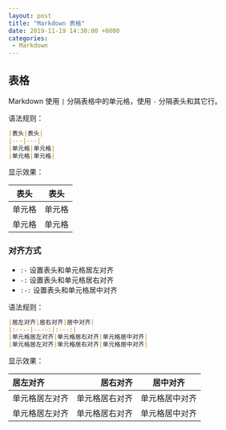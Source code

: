 ```yaml
---
layout: post
title: "Markdown 表格"
date: 2019-11-19 14:30:00 +0800
categories: 
 - Markdown
---
```


## 表格

Markdown 使用 `|` 分隔表格中的单元格，使用 `-` 分隔表头和其它行。

<!-- more -->

语法规则：
```markdown
|表头|表头|
|---|---|
|单元格|单元格|
|单元格|单元格|
```

显示效果：

|表头|表头|
|---|---|
|单元格|单元格|
|单元格|单元格|

### 对齐方式

- `:-`  设置表头和单元格居左对齐
- `-:`  设置表头和单元格居右对齐
- `:-:` 设置表头和单元格居中对齐

语法规则：
```markdown
|居左对齐|居右对齐|居中对齐|
|:----|----:|:---:|
|单元格居左对齐|单元格居右对齐|单元格居中对齐|
|单元格居左对齐|单元格居右对齐|单元格居中对齐|
```
显示效果：

|居左对齐|居右对齐|居中对齐|
|:----|----:|:---:|
|单元格居左对齐|单元格居右对齐|单元格居中对齐|
|单元格居左对齐|单元格居右对齐|单元格居中对齐|
